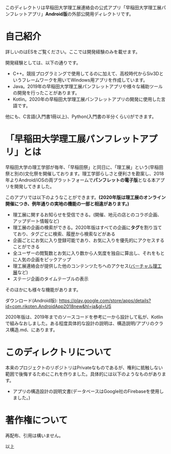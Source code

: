 このディレクトリは早稲田大学理工展連絡会の公式アプリ「早稲田大学理工展パンフレットアプリ」**Android版**の外部公開用ディレクトリです。

# 自己紹介

詳しいのはESをご覧ください。ここでは開発経験のみを載せます。

開発経験としては、以下の通りです。

- C++。競技プログラミングで使用してるのに加えて、高校時代からSiv3Dというフレームワークを用いてWindows用アプリを作成しています。
- Java。2019年の早稲田大学理工展パンフレットアプリや様々な補助ツールの開発を行ったことがあります。
- Kotlin。2020年の早稲田大学理工展パンフレットアプリの開発に使用した言語です。

他にも、C言語(入門書1冊以上)、Python(入門書の半分くらい)ができます。

# 「早稲田大学理工展パンフレットアプリ」とは

早稲田大学の理工学部が毎年、「早稲田祭」と同日に、「理工展」という(早稲田祭と別の)文化祭を開催しております。理工学部らしさと便利さを勘案し、2018年よりAndroid/iOSの両プラットフォームで**パンフレットの電子版**となる本アプリを開発してきました。

このアプリでは以下のようなことができます。**(2020年版は理工展のオンライン開催につき、例年通りの実地の機能の一部と相違があります。)**

- 理工展に関するお知らせを受信できる。(開催、地元の店とのコラボ企画、アップデート情報など)
- 理工展の企画の検索ができる。2020年版はすべての企画に**タグ**を割り当てており、タグごとに検索、履歴から検索などがある
- 企画ごとにお気に入り登録可能であり、お気に入りを優先的にアクセスすることができる
- 全ユーザーの閲覧数とお気に入り数から人気度を独自に算出し、それをもとに人気の企画をピックアップ
- 理工展連絡会が提供した他のコンテンツたちへのアクセス([バーチャル理工展](https://play.google.com/store/apps/details?id=com.RikotenRenrakukai.VirtualRikoten&hl=ja&gl=US)など)
- ステージ企画のタイムテーブルの表示

そのほかにも様々な機能があります。

ダウンロード(Android版): https://play.google.com/store/apps/details?id=com.rikoten.AndroidApp2018new&hl=ja&gl=US

2020年版は、2019年までのソースコードを参考に一から設計して私が、Kotlinで組みなおしました。ある程度具体的な設計の説明は、構造説明/アプリのクラス構造.md、にあります。

# このディレクトリについて

本来のプロジェクトのリポジトリはPrivateなものであるが、権利に抵触しない範囲で後悔するためにこれを作りました。具体的には以下のようなものがあります。

- アプリの構造設計の説明文書(データベースはGoogle社のFirebaseを使用しました。)

# 著作権について

再配布、引用は構いません。

以上